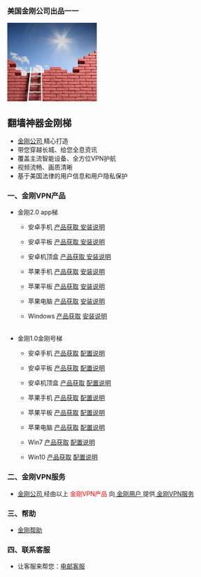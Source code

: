 ### 美国金刚公司出品一一

![image](l-w-s-athird.png)

## 翻墙神器金刚梯

- [ 金刚公司 ](https://a2zitpro.github.io/web/a2zitpro)精心打造 
- 带您穿越长城、给您全息资讯
- 覆盖主流智能设备、全方位VPN护航
- 视频流畅、画质清晰
- 基于美国法律的用户信息和用户隐私保护

### 一、金刚VPN产品

- 金刚2.0 app梯

  - 安卓手机 [产品获取](https://github.com/a2zitpro/github/web/blob/master/kkvpn2.0_product_android_phone)[ 安装说明   ](kkvpn2.0_installationnotes_android_phone)
  - 安卓平板 [产品获取](https://a2zitpro.github.io/web/kkvpn2.0_product_android_pad)[ 安装说明     ](kkvpn2.0_installationnotes_android_pad)
  - 安卓机顶盒 [产品获取](https://a2zitpro.github.io/web/kkvpn2.0_product_android_tvbox)[ 安装说明  ](kkvpn2.0_installationnotes_android_tvbox)

  - 苹果手机 [产品获取](https://a2zitpro.github.io/web/kkvpn2.0_product_ios_iphone) [ 安装说明 ](https://a2zitpro.github.io/web/kkvpn2.0_installationnotes_ios_iphone)
  - 苹果平板 [产品获取](https://a2zitpro.github.io/web/kkvpn2.0_product_ios_ipad) [ 安装说明 ](https://a2zitpro.github.io/web/kkvpn2.0_installationnotes_ios_ipad)
  - 苹果电脑 [产品获取](https://a2zitpro.github.io/web/kkvpn2.0_product_macos) [ 安装说明 ](https://a2zitpro.github.io/web/kkvpn2.0_installationnotes_macos)

  - Windows [产品获取](https://a2zitpro.github.io/web/kkvpn2.0_product_win) [安装说明](https://a2zitpro.github.io/web/kkvpn2.0_installationnotes_win)<br><br>

- 金刚1.0金刚号梯

  - 安卓手机 [产品获取](https://a2zitpro.github.io/web/kkvpn1.0_product_android_phone) [配置说明](https://a2zitpro.github.io/web/kkvpn1.0_installationnotes_android_phone)
  - 安卓平板 [产品获取](https://a2zitpro.github.io/web/kkvpn1.0_product_android_pad) [配置说明](https://a2zitpro.github.io/web/kkvpn1.0_installationnotes_android_pad)
  - 安卓机顶盒 [产品获取](https://a2zitpro.github.io/web/kkvpn1.0_product_android_tvbox) [配置说明](https://a2zitpro.github.io/web/kkvpn1.0_installationnotes_android_tvbox)

  - 苹果手机 [产品获取](https://a2zitpro.github.io/web/kkvpn1.0_product_ios_iphone) [配置说明](https://a2zitpro.github.io/web/kkvpn1.0_installationnotes_ios_iphone)
  - 苹果平板 [产品获取](https://a2zitpro.github.io/web/kkvpn1.0_product_ios_ipad) [配置说明](https://a2zitpro.github.io/web/kkvpn1.0_installationnotes_ios_ipad)
  - 苹果电脑 [产品获取](https://a2zitpro.github.io/web/kkvpn1.0_product_macos) [配置说明](https://a2zitpro.github.io/web/kkvpn1.0_installationnotes_macos)

  - Win7  [产品获取](https://a2zitpro.github.io/web/kkvpn1.0_product_win7) [配置说明](https://a2zitpro.github.io/web/kkvpn1.0_installationnotes_win7)
  - Win10 [产品获取](https://a2zitpro.github.io/web/kkvpn1.0_product_win10) [配置说明](https://a2zitpro.github.io/web/kkvpn1.0_installationnotes_win10)

### 二、金刚VPN服务
- [ 金刚公司 ](https://a2zitpro.github.io/web/a2zitpro )经由以上<font color="Red"> 金刚VPN产品 </font>向[ 金刚用户 ](https://a2zitpro.github.io/web/kkuser)提供[ 金刚VPN服务 ](https://a2zitpro.github.io/web/kkservices)


### 三、帮助
- [金刚帮助](https://a2zitpro.github.io/web/list_helpkkvpn)

### 四、联系客服
- 让客服来帮您：[电邮客服](mailto:cs@a2zitpro.com)
